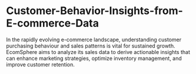 # Customer-Behavior-Insights-from-E-commerce-Data
In the rapidly evolving e-commerce landscape, understanding customer purchasing behaviour and sales patterns is vital for sustained growth. EcomSphere aims to analyze its sales data to derive actionable insights that can enhance marketing strategies, optimize inventory management, and improve customer retention. 
